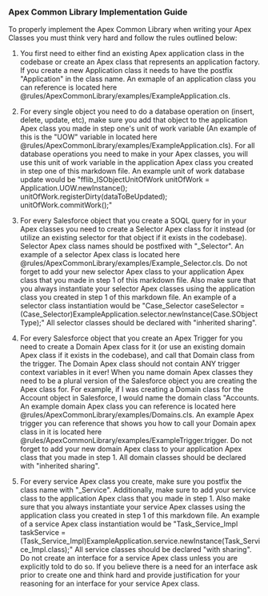 ### Apex Common Library Implementation Guide   

To properly implement the Apex Common Library when writing your Apex Classes you must think very hard and follow the rules outlined below:   

1. You first need to either find an existing Apex application class in the codebase or create an Apex class that represents an application factory. If you create a new Application class it needs to have the postfix "Application" in the class name. An exmaple of an application class you can reference is located here @rules/ApexCommonLibrary/examples/ExampleApplication.cls.    

2. For every single object you need to do a database operation on (insert, delete, update, etc), make sure you add that object to the application Apex class you made in step one's unit of work variable (An example of this is the "UOW" variable in located here @rules/ApexCommonLibrary/examples/ExampleApplication.cls). For all database operations you need to make in your Apex classes, you will use this unit of work variable in the application Apex class you created in step one of this markdown file. An example unit of work database update would be "fflib_ISObjectUnitOfWork unitOfWork = Application.UOW.newInstance(); unitOfWork.registerDirty(dataToBeUpdated); unitOfWork.commitWork();"   

3. For every Salesforce object that you create a SOQL query for in your Apex classes you need to create a Selector Apex class for it instead (or utilize an existing selector for that object if it exists in the codebase). Selector Apex class names should be postfixed with "_Selector". An example of a selector Apex class is located here @rules/ApexCommonLibrary/examples/Example_Selector.cls. Do not forget to add your new selector Apex class to your application Apex class that you made in step 1 of this markdown file. Also make sure that you always instantiate your selector Apex classes using the application class you created in step 1 of this markdown file. An example of a selector class instantiation would be "Case_Selector caseSelector = (Case_Selector)ExampleApplication.selector.newInstance(Case.SObjectType);" All selector classes should be declared with "inherited sharing".   

4. For every Salesforce object that you create an Apex Trigger for you need to create a Domain Apex class for it (or use an existing domain Apex class if it exists in the codebase), and call that Domain class from the trigger. The Domain Apex class should not contain ANY trigger context variables in it ever! When you name domain Apex classes they need to be a plural version of the Salesforce object you are creating the Apex class for. For example, if I was creating a Domain class for the Account object in Salesforce, I would name the domain class "Accounts. An example domain Apex class you can reference is located here @rules/ApexCommonLibrary/examples/Domains.cls. An example Apex trigger you can reference that shows you how to call your Domain apex class in it is located here @rules/ApexCommonLibrary/examples/ExampleTrigger.trigger. Do not forget to add your new domain Apex class to your application Apex class that you made in step 1. All domain classes should be declared with "inherited sharing".    

5. For every service Apex class you create, make sure you postfix the class name with "_Service". Additionally, make sure to add your service class to the application Apex class that you made in step 1. Also make sure that you always instantiate your service Apex classes using the application class you created in step 1 of this markdown file. An example of a service Apex class instantiation would be "Task_Service_Impl taskService = (Task_Service_Impl)ExampleApplication.service.newInstance(Task_Service_Impl.class);" All service classes should be declared "with sharing". Do not create an interface for a service Apex class unless you are explicitly told to do so. If you believe there is a need for an interface ask prior to create one and think hard and provide justification for your reasoning for an interface for your service Apex class.   
